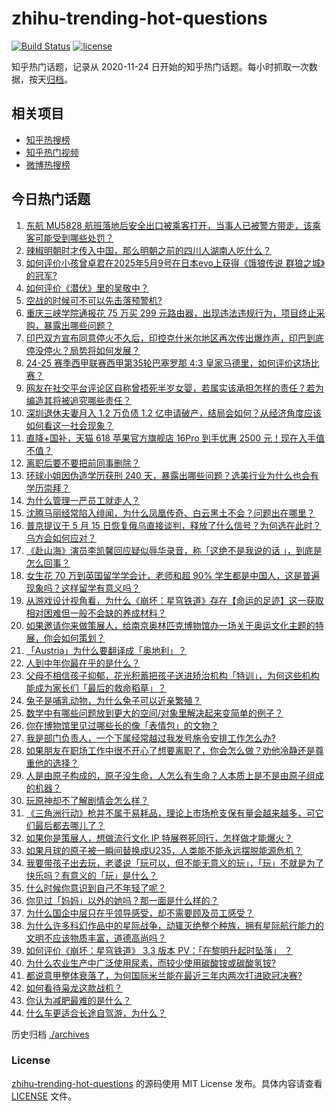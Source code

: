 # zhihu-trending-hot-questions

[![Build Status](https://github.com/justjavac/zhihu-trending-hot-questions/workflows/ci/badge.svg?branch=master)](https://github.com/justjavac/zhihu-trending-hot-questions/actions)
[![license](https://img.shields.io/github/license/justjavac/zhihu-trending-hot-questions)](https://github.com/justjavac/zhihu-trending-hot-questions/blob/master/LICENSE)

知乎热门话题，记录从 2020-11-24
日开始的知乎热门话题。每小时抓取一次数据，按天[归档](./archives)。

## 相关项目

- [知乎热搜榜](https://github.com/justjavac/zhihu-trending-top-search)
- [知乎热门视频](https://github.com/justjavac/zhihu-trending-hot-video)
- [微博热搜榜](https://github.com/justjavac/weibo-trending-hot-search)

## 今日热门话题

<!-- BEGIN -->
<!-- 最后更新时间 Mon May 12 2025 04:08:27 GMT+0800 (China Standard Time) -->

1. [东航 MU5828 航班落地后安全出口被乘客打开，当事人已被警方带走，该乘客可能受到哪些处罚？](https://www.zhihu.com/question/1904938806571917600)
1. [辣椒明朝时才传入中国，那么明朝之前的四川人湖南人吃什么？](https://www.zhihu.com/question/335637235)
1. [如何评价小孩曾卓君在2025年5月9号在日本evo上获得《饿狼传说 群狼之城》的冠军?](https://www.zhihu.com/question/1904317899268678100)
1. [如何评价《潜伏》里的吴敬中？](https://www.zhihu.com/question/332870152)
1. [空战的时候可不可以先击落预警机?](https://www.zhihu.com/question/27704977)
1. [重庆三峡学院通报花 75 万买 299 元路由器，出现违法违规行为，项目终止采购，暴露出哪些问题？](https://www.zhihu.com/question/1904373419966989800)
1. [印巴双方宣布同意停火不久后，印控克什米尔地区再次传出爆炸声，印巴到底停没停火？局势将如何发展？](https://www.zhihu.com/question/1904826705249531100)
1. [24-25 赛季西甲联赛西甲第35轮巴塞罗那 4:3 皇家马德里，如何评价这场比赛？](https://www.zhihu.com/question/1905024486157297400)
1. [网友在社交平台评论区自称曾捂死半岁女婴，若属实该承担怎样的责任？若为编造其将被追究哪些责任？](https://www.zhihu.com/question/1904586583774028300)
1. [深圳退休夫妻月入 1.2 万负债 1.2 亿申请破产，结局会如何？从经济角度应该如何看这一社会现象？](https://www.zhihu.com/question/1904837508690338300)
1. [直降+国补，天猫 618 苹果官方旗舰店 16Pro 到手优惠 2500 元！现在入手值不值？](https://www.zhihu.com/question/1904958400900600600)
1. [离职后要不要把前同事删除？](https://www.zhihu.com/question/610487496)
1. [环球小姐因伪造学历获刑 240 天，暴露出哪些问题？选美行业为什么也会有学历崇拜？](https://www.zhihu.com/question/1904263305020797400)
1. [为什么管理一严员工就走人？](https://www.zhihu.com/question/1904109747277366300)
1. [沈腾马丽经常陷入绯闻，为什么凤凰传奇、白云黑土不会？问题出在哪里？](https://www.zhihu.com/question/1904179841575646500)
1. [普京提议于 5 月 15 日恢复俄乌直接谈判，释放了什么信号？为何选在此时？乌方会如何应对？](https://www.zhihu.com/question/1904822168841318400)
1. [《赴山海》演员李凯馨回应疑似辱华录音，称「这绝不是我说的话 」，到底是怎么回事？](https://www.zhihu.com/question/1904664356655952600)
1. [女生花 70 万到英国留学学会计，老师和超 90% 学生都是中国人，这是普遍现象吗？这样留学有意义吗？](https://www.zhihu.com/question/1904574898766045200)
1. [从游戏设计视角看，为什么《崩坏：星穹铁道》存在【命运的足迹】这一获取相对困难但一般不会缺的养成材料？](https://www.zhihu.com/question/1904570606424395800)
1. [如果邀请你来做策展人，给南京奥林匹克博物馆办一场关于奥运文化主题的特展，你会如何策划？](https://www.zhihu.com/question/1900167266621985300)
1. [「Austria」为什么要翻译成「奥地利」？](https://www.zhihu.com/question/19840370)
1. [人到中年你最在乎的是什么？](https://www.zhihu.com/question/1903201126402232800)
1. [父母不相信孩子抑郁，花光积蓄把孩子送进矫治机构「特训」，为何这些机构能成为家长们「最后的救命稻草」？](https://www.zhihu.com/question/1904248694938800400)
1. [兔子是哺乳动物，为什么兔子可以近亲繁殖？](https://www.zhihu.com/question/1903786776876777500)
1. [数学中有哪些问题放到更大的空间/对象里解决起来变简单的例子？](https://www.zhihu.com/question/1888657881399817000)
1. [你在博物馆里见过哪些长的像「表情包」的文物？](https://www.zhihu.com/question/1896581011917222100)
1. [我是部门负责人，一个下属经常越过我发号施令安排工作怎么办?](https://www.zhihu.com/question/1901327790705472500)
1. [如果朋友在职场工作中很不开心了想要离职了，你会怎么做？劝他冷静还是尊重他的选择？](https://www.zhihu.com/question/1902721630779737900)
1. [人是由原子构成的，原子没生命，人怎么有生命？人本质上是不是由原子组成的机器？](https://www.zhihu.com/question/1903588303023900000)
1. [玩原神却不了解剧情会怎么样？](https://www.zhihu.com/question/1901632777453037000)
1. [《三角洲行动》枪并不属于易耗品，理论上市场枪支保有量会越来越多，可它们最后都去哪儿了？](https://www.zhihu.com/question/1901931390574007600)
1. [如果你是策展人，想做流行文化 IP 特展卷死同行，怎样做才能爆火？](https://www.zhihu.com/question/1901267012245753900)
1. [如果月球的原子被一瞬间替换成U235，人类能不能永远摆脱能源危机？](https://www.zhihu.com/question/1902332180211961900)
1. [我要带孩子出去玩，老婆说「玩可以，但不能无意义的玩」，「玩」不就是为了快乐吗？有意义的「玩」是什么？](https://www.zhihu.com/question/15593126326)
1. [什么时候你意识到自己不年轻了呢？](https://www.zhihu.com/question/13303758748)
1. [你见过「妈妈」以外的她吗？那一面是什么样的？](https://www.zhihu.com/question/1904843856236732700)
1. [为什么国企中层只在乎领导感受，却不需要顾及员工感受？](https://www.zhihu.com/question/1903851141604831200)
1. [为什么许多科幻作品中的星际战争，动辄灭绝整个种族，拥有星际航行能力的文明不应该物质丰富，道德高尚吗？](https://www.zhihu.com/question/10649476672)
1. [如何评价《崩坏：星穹铁道》 3.3 版本 PV：「在黎明升起时坠落」 ？](https://www.zhihu.com/question/1904279184978745300)
1. [为什么农业生产中广泛使用尿素，而较少使用碳酸铵或碳酸氢铵?](https://www.zhihu.com/question/1897683904753797000)
1. [都说意甲整体衰落了，为何国际米兰能在最近三年内两次打进欧冠决赛?](https://www.zhihu.com/question/1904274884474929200)
1. [如何看待枭龙这款战机？](https://www.zhihu.com/question/26862421)
1. [你认为减肥最难的是什么？](https://www.zhihu.com/question/662351832)
1. [什么车更适合长途自驾游，为什么？](https://www.zhihu.com/question/509797303)

<!-- END -->

历史归档 [./archives](./archives)

### License

[zhihu-trending-hot-questions](https://github.com/justjavac/zhihu-trending-hot-questions)
的源码使用 MIT License 发布。具体内容请查看 [LICENSE](./LICENSE) 文件。
